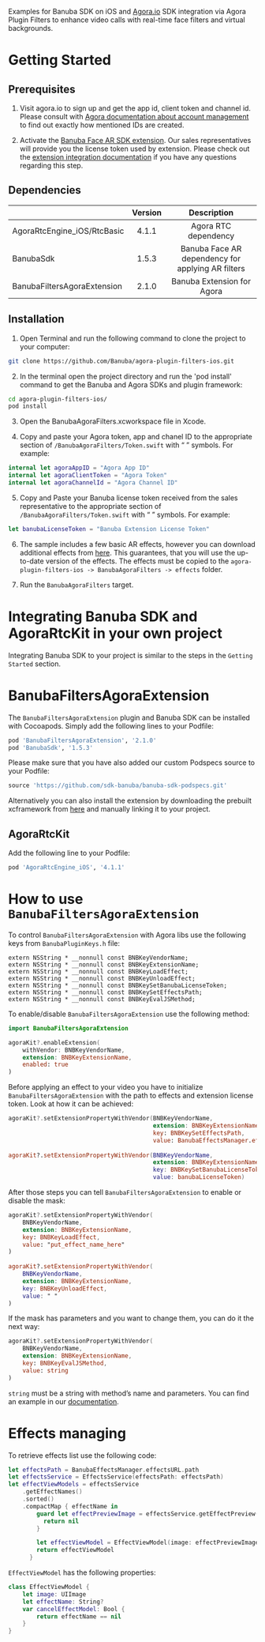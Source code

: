 Examples for Banuba SDK on iOS and [Agora.io](https://www.agora.io/en/) SDK integration via Agora Plugin Filters to enhance video calls with real-time face filters and virtual backgrounds.

# Getting Started

## Prerequisites

1. Visit agora.io to sign up and get the app id, client token and channel id. Please consult with [Agora documentation about account management](https://docs.agora.io/en/voice-calling/reference/manage-agora-account) to find out exactly how mentioned IDs are created.

2. Activate the [Banuba Face AR SDK extension](https://console.agora.io/marketplace/extension/introduce?serviceName=banuba). Our sales representatives will provide you the license token used by extension. Please check out the [extension integration documentation](https://docs.agora.io/en/video-calling/develop/use-an-extension?platform=ios) if you have any questions regarding this step.

## Dependencies

|                             | Version |                    Description                    | 
|-----------------------------|:-------:|:-------------------------------------------------:|
| AgoraRtcEngine_iOS/RtcBasic |  4.1.1  |               Agora RTC dependency                |
| BanubaSdk                   |  1.5.3  | Banuba Face AR dependency for applying AR filters |
| BanubaFiltersAgoraExtension |  2.1.0  |            Banuba Extension for Agora             |

## Installation

1. Open Terminal and run the following command to clone the project to your computer:
```sh
git clone https://github.com/Banuba/agora-plugin-filters-ios.git
```

2. In the terminal open the project directory and run the 'pod install' command to get the Banuba and Agora SDKs and plugin framework:
```sh
cd agora-plugin-filters-ios/
pod install
```

3. Open the BanubaAgoraFilters.xcworkspace file in Xcode.

4. Copy and paste your Agora token, app and chanel ID to the appropriate section of `/BanubaAgoraFilters/Token.swift` with “ ” symbols. For example: 
``` swift
internal let agoraAppID = "Agora App ID"
internal let agoraClientToken = "Agora Token"
internal let agoraChannelId = "Agora Channel ID"
```

5. Copy and Paste your Banuba license token received from the sales representative to the appropriate section of `/BanubaAgoraFilters/Token.swift` with “ ” symbols. For example: 
``` swift
let banubaLicenseToken = "Banuba Extension License Token"
```

6. The sample includes a few basic AR effects, however you can download additional effects from [here](https://docs.banuba.com/face-ar-sdk-v1/overview/demo_face_filters). This guarantees, that you will use the up-to-date version of the effects. The effects must be copied to the `agora-plugin-filters-ios -> BanubaAgoraFilters -> effects` folder.

7. Run the `BanubaAgoraFilters` target.

# Integrating Banuba SDK and AgoraRtcKit in your own project

Integrating Banuba SDK to your project is similar to the steps in the `Getting Started` section. 

# BanubaFiltersAgoraExtension

The `BanubaFiltersAgoraExtension` plugin and Banuba SDK can be installed with Cocoapods. Simply add the following lines to your Podfile:
```ruby
pod 'BanubaFiltersAgoraExtension', '2.1.0'
pod 'BanubaSdk', '1.5.3'
```
Please make sure that you have also added our custom Podspecs source to your Podfile:
```ruby
source 'https://github.com/sdk-banuba/banuba-sdk-podspecs.git'
```

Alternatively you can also install the extension by downloading the prebuilt xcframework from [here](https://github.com/Banuba/banuba-filters-agora-extension-framework) and manually linking it to your project.

## AgoraRtcKit

Add the following line to your Podfile:
```ruby
pod 'AgoraRtcEngine_iOS', '4.1.1'
```

# How to use `BanubaFiltersAgoraExtension`

To control `BanubaFiltersAgoraExtension` with Agora libs use the following keys from `BanubaPluginKeys.h` file:
```objc
extern NSString * __nonnull const BNBKeyVendorName;
extern NSString * __nonnull const BNBKeyExtensionName;
extern NSString * __nonnull const BNBKeyLoadEffect;
extern NSString * __nonnull const BNBKeyUnloadEffect;
extern NSString * __nonnull const BNBKeySetBanubaLicenseToken;
extern NSString * __nonnull const BNBKeySetEffectsPath;
extern NSString * __nonnull const BNBKeyEvalJSMethod;
```

To enable/disable `BanubaFiltersAgoraExtension` use the following method:
```swift
import BanubaFiltersAgoraExtension

agoraKit?.enableExtension(
    withVendor: BNBKeyVendorName,
    extension: BNBKeyExtensionName,
    enabled: true
)
```

Before applying an effect to your video you have to initialize `BanubaFiltersAgoraExtension` with the path to effects and extension license token. Look at how it can be achieved:
```swift
agoraKit?.setExtensionPropertyWithVendor(BNBKeyVendorName,
                                         extension: BNBKeyExtensionName,
                                         key: BNBKeySetEffectsPath,
                                         value: BanubaEffectsManager.effectsURL.path)
                                         
agoraKit?.setExtensionPropertyWithVendor(BNBKeyVendorName,
                                         extension: BNBKeyExtensionName,
                                         key: BNBKeySetBanubaLicenseToken,
                                         value: banubaLicenseToken)
```

After those steps you can tell `BanubaFiltersAgoraExtension` to enable or disable the mask:

```swift
agoraKit?.setExtensionPropertyWithVendor(
    BNBKeyVendorName,
    extension: BNBKeyExtensionName,
    key: BNBKeyLoadEffect,
    value: "put_effect_name_here"
)
  
agoraKit?.setExtensionPropertyWithVendor(
    BNBKeyVendorName,
    extension: BNBKeyExtensionName,
    key: BNBKeyUnloadEffect,
    value: " "
)
```

If the mask has parameters and you want to change them, you can do it the next way:

```swift
agoraKit?.setExtensionPropertyWithVendor(
    BNBKeyVendorName,
    extension: BNBKeyExtensionName,
    key: BNBKeyEvalJSMethod,
    value: string
)      
```
`string` must be a string with method’s name and parameters. You can find an example in our [documentation](https://docs.banuba.com/face-ar-sdk-v1/effect_api/face_beauty).

# Effects managing

To retrieve effects list use the following code:

```swift
let effectsPath = BanubaEffectsManager.effectsURL.path
let effectsService = EffectsService(effectsPath: effectsPath)
let effectViewModels = effectsService
    .getEffectNames()
    .sorted()
    .compactMap { effectName in
        guard let effectPreviewImage = effectsService.getEffectPreview(effectName) else {
          return nil
        }

        let effectViewModel = EffectViewModel(image: effectPreviewImage, effectName: effectName)
        return effectViewModel
      }
```

`EffectViewModel` has the following properties:
```swift
class EffectViewModel {
    let image: UIImage
    let effectName: String?
    var cancelEffectModel: Bool {
        return effectName == nil
    }
}
```
